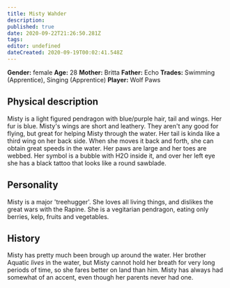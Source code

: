 ```yaml
---
title: Misty Wahder
description: 
published: true
date: 2020-09-22T21:26:50.281Z
tags: 
editor: undefined
dateCreated: 2020-09-19T00:02:41.548Z
---
```


**Gender:** female
**Age:** 28
**Mother:** Britta
**Father:** Echo
**Trades:** Swimming (Apprentice), Singing (Apprentice)
**Player:** Wolf Paws

## Physical description

Misty is a light figured pendragon with blue/purple hair, tail and wings. Her fur is blue. Misty's wings are short and leathery. They aren't any good for flying, but great for helping Misty through the water. Her tail is kinda like a third wing on her back side. When she moves it back and forth, she can obtain great speeds in the water. Her paws are large and her toes are webbed. Her symbol is a bubble with H2O inside it, and over her left eye she has a black tattoo that looks like a round sawblade.

## Personality

Misty is a major 'treehugger'. She loves all living things, and dislikes the great wars with the Rapine. She is a vegitarian pendragon, eating only berries, kelp, fruits and vegetables.

## History

Misty has pretty much been brough up around the water. Her brother Aquatic *lives* in the water, but Misty cannot hold her breath for very long periods of time, so she fares better on land than him. Misty has always had somewhat of an accent, even though her parents never had one.